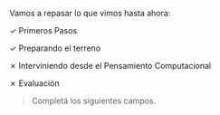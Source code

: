 Vamos a repasar lo que vimos hasta ahora:

✓ Primeros Pasos

✓ Preparando el terreno

✗ Interviniendo desde el Pensamiento Computacional

✗ Evaluación

> Completá los siguientes campos.
